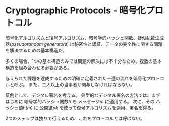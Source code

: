 # Cryptographic Protocols - 暗号化プロトコル

暗号化アルゴリズムと復号アルゴリズム、暗号学的ハッシュ関数、疑似乱数生成器(_pseudorandom generators_) は秘密性と認証、データの完全性に関する問題を解決するための基本構造だ。

多くの場合、1つの基本構造のみでは問題の解決には不十分なため、複数の基本構造を組み合わせる必要がある。

与えられた課題を達成するための明確に定義された一連の流れを暗号化プロトコルと呼ぶ。
また、二人以上の当事者が関与しなければならない。

反例として、デジタル署名を考える。
典型的なデジタル署名の方法では、まずはじめに 暗号学的ハッシュ関数$h$ を メッセージ$m$ に適用する。
次に、その ハッシュ値$h(m)$ に 公開鍵$pk$ を使って復号アルゴリズムを適用、署名を得る。

2つのステップは独りで行えるため、これをプロトコルとは呼ばない。
